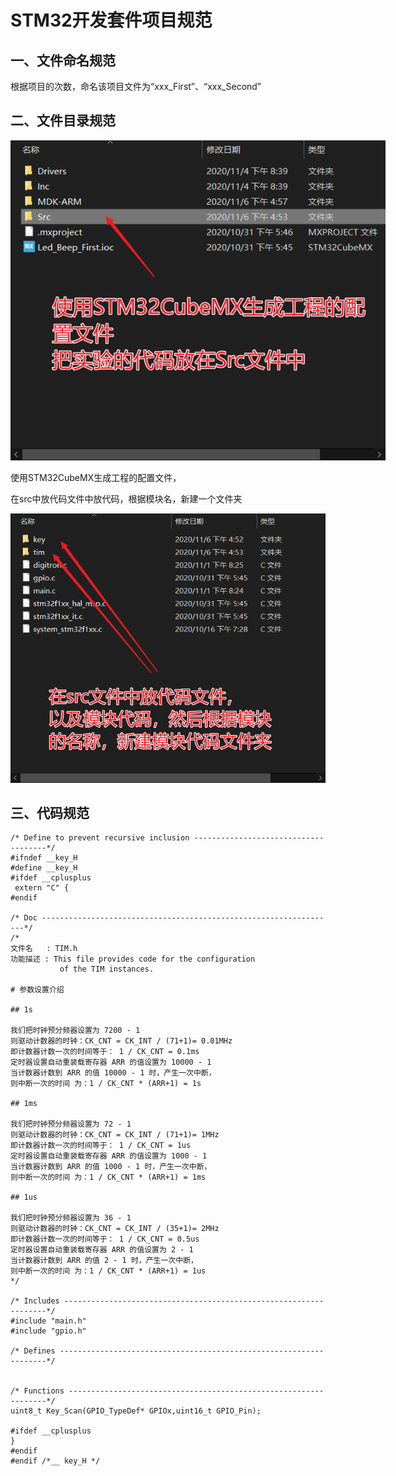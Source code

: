 # STM32开发套件项目规范

## 一、文件命名规范

根据项目的次数，命名该项目文件为“xxx_First”、“xxx_Second”

## 二、文件目录规范

<p align='center'>
<img src='pic\Snipaste_2020-11-06_17-02-52.png' title='images' style='max-width:600px'></img>
</p>



使用STM32CubeMX生成工程的配置文件，

在src中放代码文件中放代码，根据模块名，新建一个文件夹

![Snipaste_2020-11-06_16-58-50](pic\Snipaste_2020-11-06_17-35-22.png)







## 三、代码规范



```
/* Define to prevent recursive inclusion -------------------------------------*/
#ifndef __key_H
#define __key_H
#ifdef __cplusplus
 extern "C" {
#endif
	 
/* Doc ------------------------------------------------------------------*/
/*
文件名   : TIM.h
功能描述 : This file provides code for the configuration
           of the TIM instances.

# 参数设置介绍

## 1s

我们把时钟预分频器设置为 7200 - 1
则驱动计数器的时钟：CK_CNT = CK_INT / (71+1)= 0.01MHz
即计数器计数一次的时间等于： 1 / CK_CNT = 0.1ms
定时器设置自动重装载寄存器 ARR 的值设置为 10000 - 1
当计数器计数到 ARR 的值 10000 - 1 时，产生一次中断，
则中断一次的时间 为：1 / CK_CNT * (ARR+1) = 1s 

## 1ms

我们把时钟预分频器设置为 72 - 1
则驱动计数器的时钟：CK_CNT = CK_INT / (71+1)= 1MHz
即计数器计数一次的时间等于： 1 / CK_CNT = 1us
定时器设置自动重装载寄存器 ARR 的值设置为 1000 - 1
当计数器计数到 ARR 的值 1000 - 1 时，产生一次中断，
则中断一次的时间 为：1 / CK_CNT * (ARR+1) = 1ms 

## 1us

我们把时钟预分频器设置为 36 - 1
则驱动计数器的时钟：CK_CNT = CK_INT / (35+1)= 2MHz
即计数器计数一次的时间等于： 1 / CK_CNT = 0.5us
定时器设置自动重装载寄存器 ARR 的值设置为 2 - 1
当计数器计数到 ARR 的值 2 - 1 时，产生一次中断，
则中断一次的时间 为：1 / CK_CNT * (ARR+1) = 1us 
*/

/* Includes ------------------------------------------------------------------*/
#include "main.h"
#include "gpio.h"

/* Defines -------------------------------------------------------------------*/


/* Functions -----------------------------------------------------------------*/
uint8_t Key_Scan(GPIO_TypeDef* GPIOx,uint16_t GPIO_Pin);

#ifdef __cplusplus
}
#endif
#endif /*__ key_H */
```

